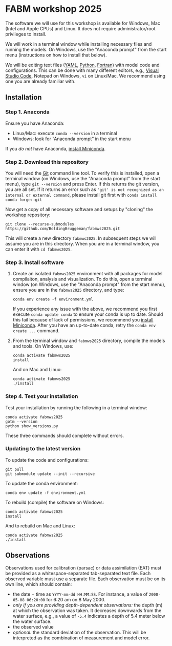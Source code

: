 # FABM workshop 2025

The software we will use for this workshop is available for Windows, Mac (Intel and Apple CPUs) and Linux.
It does not require administrator/root privileges to install.

We will work in a terminal window while installing necessary files and running the models.
On Windows, use the "Anaconda prompt" from the start menu (instructions on how to install that below).

We will be editing text files ([YAML](https://en.wikipedia.org/wiki/YAML), [Python](https://en.wikipedia.org/wiki/Python_(programming_language)), [Fortran](https://en.wikipedia.org/wiki/Fortran)) with model code and configurations. This can be done with many different editors, e.g., [Visual Studio Code](https://code.visualstudio.com/), Notepad on Windows, `vi` on Linux/Mac. We recommend using one you are already familiar with.

## Installation

### Step 1. Anaconda

Ensure you have Anaconda:
- Linux/Mac: execute `conda --version` in a terminal
- Windows: look for “Anaconda prompt” in the start menu

If you *do not* have Anaconda, [install Miniconda](https://docs.anaconda.com/miniconda/miniconda-install/).

### Step 2. Download this repository

You will need the [Git](https://en.wikipedia.org/wiki/Git) command line tool. To verify this is installed, open a terminal window (on Windows, use the "Anaconda prompt" from the start menu), type `git --version` and press Enter.
If this returns the git version, you are all set. If it returns an error such as `'git' is not recognized as an internal or external command`,
please install git first with `conda install conda-forge::git`

Now get a copy of all necessary software and setups by "cloning" the workshop repository:

```
git clone --recurse-submodules https://github.com/BoldingBruggeman/fabmws2025.git
```

This will create a new directory `fabmws2025`.
In subsequent steps we will assume you are in this directory.
When you are in a terminal window, you can enter it with `cd fabmws2025`.

### Step 3. Install software

1. Create an isolated `fabmws2025` environment with all packages for model compilaiton, analysis and visualization.
   To do this, open a terminal window (on Windows, use the "Anaconda prompt" from the start menu), ensure you are in the `fabmws2025` directory, and type:

   ```
   conda env create -f environment.yml
   ```

   If you experience any issue with the above, we recommend you first execute `conda update conda` to ensure your conda is up to date.
   Should this fail because of lack of permissions, we recommend you [install Miniconda](https://docs.anaconda.com/miniconda/miniconda-install/).
   After you have an up-to-date conda, retry the `conda env create ...` command.

2. From the terminal window and `fabmws2025` directory, compile the models and tools. On Windows, use:

   ```
   conda activate fabmws2025
   install
   ```

   And on Mac and Linux:

   ```
   conda activate fabmws2025
   ./install
   ```


### Step 4. Test your installation

Test your installation by running the following in a terminal window:
   ```
   conda activate fabmws2025
   gotm --version
   python show_versions.py
   ```
   These three commands should complete without errors.

### Updating to the latest version

To update the code and configurations:

```
git pull
git submodule update --init --recursive
```

To update the conda environment:

```
conda env update -f environment.yml
```

To rebuild (compile) the software on Windows:

```
conda activate fabmws2025
install
```

And to rebuild on Mac and Linux:

```
conda activate fabmws2025
./install
```

## Observations

Observations used for calibration (parsac) or data assimilation (EAT) must be provided as a whitespace-separated tab-separated
text file. Each observed variable must use a separate file.
Each observation must be on its own line, which should contain:
* the date + time as `YYYY-mm-dd HH:MM:SS`. For instance, a value of `2000-05-08 06:20:00` for 6:20 am on 8 May 2000.
* _only if you are providing depth-dependent observations:_ the depth (m) at which the
   observation was taken. It decreases downwards from the water surface, e.g., a
   value of `-5.4` indicates a depth of 5.4 meter below the water surface.
* the observed value
* _optional:_ the standard deviation of the observation. This will be interpreted as the combination of measurement and model error.
